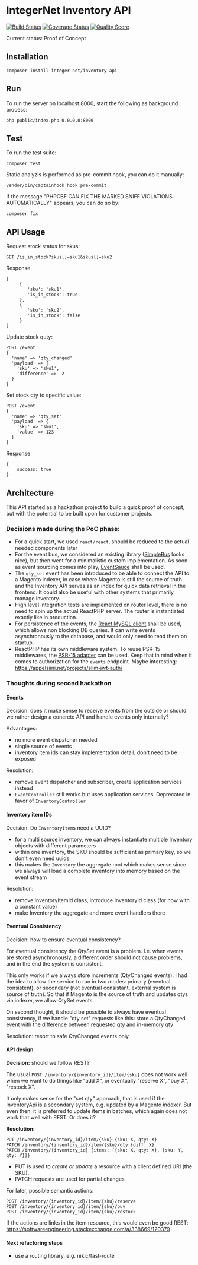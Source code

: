 # IntegerNet Inventory API

[![Build Status][ico-travis]][link-travis]
[![Coverage Status][ico-scrutinizer]][link-scrutinizer]
[![Quality Score][ico-code-quality]][link-code-quality]

Current status: Proof of Concept

## Installation

```
composer install integer-net/inventory-api
```
## Run

To run the server on localhost:8000, start the following as background process:

```
php public/index.php 0.0.0.0:8000
```

## Test

To run the test suite:

```
composer test
```

Static analyzis is performed as pre-commit hook, you can do it manually:

```
vendor/bin/captainhook hook:pre-commit
```

If the message "PHPCBF CAN FIX THE MARKED SNIFF VIOLATIONS AUTOMATICALLY" appears, you can do so by:

```
composer fix
```

## API Usage

Request stock status for skus:
```
GET /is_in_stock?skus[]=sku1&skus[]=sku2
```

Response

```
[
     {
        'sku': 'sku1',
        'is_in_stock': true
     },
     {
        'sku': 'sku2',
        'is_in_stock': false
     }
]
```

Update stock quty:

```
POST /event
{
  'name' => 'qty_changed'
  'payload' => {
    'sku' => 'sku1',
    'difference' => -2
  }
}
```

Set stock qty to specific value:

```
POST /event
{
  'name' => 'qty_set'
  'payload' => {
    'sku' => 'sku1',
    'value' => 123
  }
}
```

Response
```
{
    success: true
}
```

## Architecture

This API started as a hackathon project to build a quick proof of concept, but with the potential to be built upon for customer projects.

### Decisions made during the PoC phase:

- For a quick start, we used `react/react`, should be reduced to the actual needed components later
- For the event bus, we considered an existing library ([SimpleBus](https://simplebus.io) looks nice), but then went for a minimalistic custom implementation. As soon as event sourcing comes into play, [EventSauce](https://eventsauce.io/) shall be used.
- The `qty_set` event has been introduced to be able to connect the API to a Magento indexer, in case where Magento is still the source of truth and the Inventory API serves as an index for quick data retrieval in the frontend. It could also be useful with other systems that primarily manage inventory.
- High level integration tests are implemented on router level, there is no need to spin up the actual ReactPHP server. The router is instantiated exactly like in production.
- For persistence of the events, the [React MySQL client](https://github.com/friends-of-reactphp/mysql) shall be used, which allows non blocking DB queries. It can write events asynchronously to the database, and would only need to read them on startup.
- ReactPHP has its own middleware system. To reuse PSR-15 middlewares, the [PSR-15 adapter](https://github.com/friends-of-reactphp/http-middleware-psr15-adapter) can be used. Keep that in mind when it comes to authorization for the `events` endpoint. Maybe interesting: https://appelsiini.net/projects/slim-jwt-auth/

### Thoughts during second hackathon

#### Events

Decision: does it make sense to receive events from the outside or should we rather design a concrete API and handle events only internally?

Advantages:
- no more event dispatcher needed
- single source of events
- inventory item ids can stay implementation detail, don't need to be exposed

Resolution:
- remove event dispatcher and subscriber, create application services instead
- `EventController` still works but uses application services. Deprecated in favor of `InventoryController`

#### Inventory item IDs

Decision: Do `InventoryItem`s need a UUID?

- for a multi source inventory, we can always instantiate multiple Inventory objects with different parameters
- within one inventory, the SKU should be sufficient as primary key, so we don't even need uuids
- this makes the `Inventory` the aggregate root which makes sense since we always will load a complete inventory into memory based on the event stream

Resolution:
- remove InventoryItemId class, introduce InventoryId class (for now with a constant value)
- make Inventory the aggregate and move event handlers there

#### Eventual Consistency

Decision: how to ensure eventual consistency?

For eventual consistency the QtySet event is a problem. I.e. when events are stored asynchronously, a different order should not cause problems, and in the end the system is consistent.

This only works if we always store increments (QtyChanged events). I had the idea to allow the service to run in two modes: primary (eventual consistent), or secondary (not eventual consistant, external system is source of truth). So that if Magento is the source of truth and updates qtys via indexer, we allow QtySet events.

On second thought, it should be possible to always have eventual consistency, if we handle "qty set" requests like this: store a QtyChanged event with the difference between requested qty and in-memory qty

Resolution: resort to safe QtyChanged events only

#### API design

**Decision:** should we follow REST?

The usual `POST /inventory/{inventory_id}/item/{sku}` does not work well when we want to do things like "add X", or eventually "reserve X", "buy X", "restock X".

It only makes sense for the "set qty" approach, that is used if the InventoryApi is a secondary system,
e.g. updated by a Magento indexer. But even then, it is preferred to update items in batches,
which again does not work that well with REST. Or does it?

**Resolution:**

```
PUT /inventory/{inventory_id}/item/{sku} {sku: X, qty: X}
PATCH /inventory/{inventory_id}/item/{sku}/qty {diff: X}
PATCH /inventory/{inventory_id} {items: [{sku: X, qty: X}, {sku: Y, qty: Y}]}
```

- PUT is used to *create or update* a resource with a client defined URI (the SKU).
- PATCH requests are used for partial changes

For later, possible semantic actions:
```
POST /inventory/{inventory_id}/item/{sku}/reserve
POST /inventory/{inventory_id}/item/{sku}/buy
POST /inventory/{inventory_id}/item/{sku}/restock
```

If the actions are links in the item resource, this would even be good REST: https://softwareengineering.stackexchange.com/a/338669/120379


#### Next refactoring steps

- use a routing library, e.g. nikic/fast-route


[ico-version]: https://img.shields.io/packagist/v/integer-net/inventory-api.svg?style=flat-square
[ico-license]: https://img.shields.io/badge/license-MIT-brightgreen.svg?style=flat-square
[ico-travis]: https://img.shields.io/travis/integer-net/inventory-api/master.svg?style=flat-square
[ico-scrutinizer]: https://img.shields.io/scrutinizer/coverage/g/integer-net/inventory-api.svg?style=flat-square
[ico-code-quality]: https://img.shields.io/scrutinizer/g/integer-net/inventory-api.svg?style=flat-square
[ico-downloads]: https://img.shields.io/packagist/dt/integer-net/inventory-api.svg?style=flat-square

[link-packagist]: https://packagist.org/packages/integer-net/inventory-api
[link-travis]: https://travis-ci.org/integer-net/inventory-api
[link-scrutinizer]: https://scrutinizer-ci.com/g/integer-net/inventory-api/code-structure
[link-code-quality]: https://scrutinizer-ci.com/g/integer-net/inventory-api
[link-downloads]: https://packagist.org/packages/integer-net/inventory-api
[link-author]: https://github.com/schmengler
[link-contributors]: ../../contributors